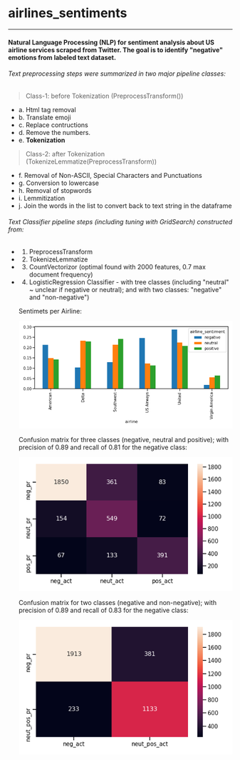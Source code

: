 # airlines_sentiments
------------------------------------------------
#### Natural Language Processing (NLP) for sentiment analysis about US airline services scraped from Twitter. The goal is to identify "negative" emotions from labeled text dataset.


###### Text preprocessing steps were summarized in two major pipeline classes: 

  > Class-1: before Tokenization (PreprocessTransform())
   - a. Html tag removal
   - b. Translate emoji
   - c. Replace contructions
   - d. Remove the numbers.
   - e. <b>Tokenization</b>

  > Class-2: after Tokenization (TokenizeLemmatize(PreprocessTransform))
   - f. Removal of Non-ASCII, Special Characters and Punctuations
   - g. Conversion to lowercase
   - h. Removal of stopwords
   - i. Lemmitization
   - j. Join the words in the list to convert back to text string in the dataframe
   
###### Text Classifier pipeline steps (including tuning with GridSearch) constructed from: 
 - 1. PreprocessTransform
 - 2. TokenizeLemmatize
 - 3. CountVectorizor (optimal found with 2000 features, 0.7 max document frequency)
 - 4. LogisticRegression Classifier - with tree classes (including "neutral" ~ unclear if negative or neutral); and with two classes: "negative" and "non-negative")
    
    Sentimets per Airline:
    
    ![airlines_tweets](airlines_tweets.png)
    
    Confusion matrix for three classes (negative, neutral and positive); with precision of 0.89 and recall of 0.81 for the negative class:
   
   ![confus_matrix_3classes](confus_matrix_3classes.png)
   
   Confusion matrix for two classes (negative and non-negative); with precision of 0.89 and recall of 0.83 for the negative class:
   
   ![confus_matrix_2classes](confus_matrix_2classes.png)
   


